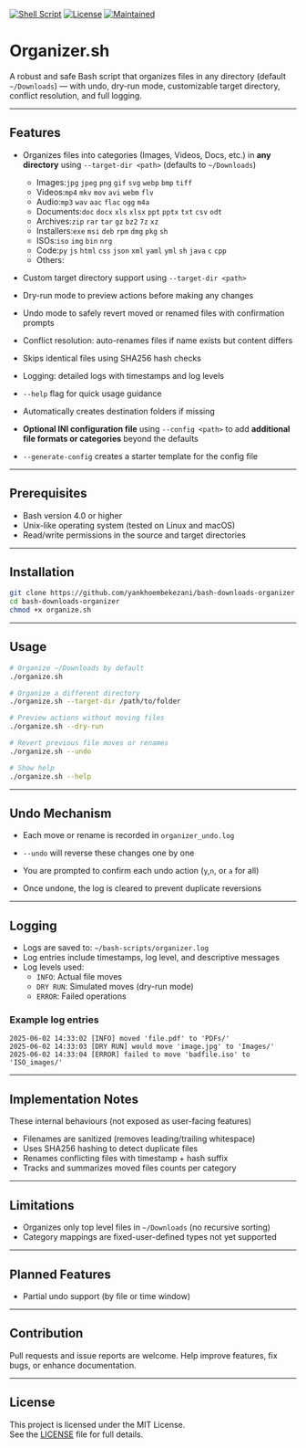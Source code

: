 [![Shell Script](https://img.shields.io/badge/Bash-4.0+-blue?logo=gnu-bash)](https://www.gnu.org/software/bash/)
[![License](https://img.shields.io/github/license/yankhoembekezani/bash-downloads-organizer)](https://github.com/yankhoembekezani/bash-downloads-organizer/blob/main/LICENSE)
[![Maintained](https://img.shields.io/badge/Maintained-yes-brightgreen.svg)](https://github.com/yankhoembekezani/bash-downloads-organizer)


# Organizer.sh

A robust and safe Bash script that organizes files in any directory (default `~/Downloads`) — with undo, dry-run mode, customizable target directory, conflict resolution, and full logging.

---

## Features

- Organizes files into categories (Images, Videos, Docs, etc.) in **any directory** using `--target-dir <path>` (defaults to `~/Downloads`)
  
    * Images:`jpg` `jpeg` `png` `gif` `svg` `webp` `bmp` `tiff`
    * Videos:`mp4` `mkv` `mov` `avi` `webm` `flv`
    * Audio:`mp3` `wav` `aac` `flac` `ogg` `m4a`
    * Documents:`doc` `docx` `xls` `xlsx` `ppt` `pptx` `txt` `csv` `odt`
    * Archives:`zip` `rar` `tar` `gz` `bz2` `7z` `xz`
    * Installers:`exe` `msi` `deb` `rpm` `dmg` `pkg` `sh`
    * ISOs:`iso` `img` `bin` `nrg`
    * Code:`py` `js` `html` `css` `json` `xml` `yaml` `yml` `sh` `java` `c` `cpp`
    * Others:

- Custom target directory support using `--target-dir <path>`
- Dry-run mode to preview actions before making any changes  
- Undo mode to safely revert moved or renamed files with confirmation prompts  
- Conflict resolution: auto-renames files if name exists but content differs  
- Skips identical files using SHA256 hash checks  
- Logging: detailed logs with timestamps and log levels  
- `--help` flag for quick usage guidance
- Automatically creates destination folders if missing  
- **Optional INI configuration file** using `--config <path>` to add **additional file formats or categories** beyond the defaults  <!-- new feature -->
- `--generate-config` creates a starter template for the config file  <!-- new feature -->

---

## Prerequisites

- Bash version 4.0 or higher  
- Unix-like operating system (tested on Linux and macOS)  
- Read/write permissions in the source and target directories 

---

## Installation

```bash
git clone https://github.com/yankhoembekezani/bash-downloads-organizer.git
cd bash-downloads-organizer
chmod +x organize.sh
```
---

## Usage

```bash
# Organize ~/Downloads by default
./organize.sh

# Organize a different directory
./organize.sh --target-dir /path/to/folder

# Preview actions without moving files 
./organize.sh --dry-run

# Revert previous file moves or renames
./organize.sh --undo

# Show help
./organize.sh --help 

```
---

## Undo Mechanism

- Each move or rename is recorded in `organizer_undo.log`

- `--undo` will reverse these changes one by one

- You are prompted to confirm each undo action (`y`,`n`, or `a` for all)

- Once undone, the log is cleared to prevent duplicate reversions

---

## Logging

- Logs are saved to: `~/bash-scripts/organizer.log`  
- Log entries include timestamps, log level, and descriptive messages  
- Log levels used:
  - `INFO`: Actual file moves  
  - `DRY RUN`: Simulated moves (dry-run mode)  
  - `ERROR`: Failed operations  

### Example log entries

```
2025-06-02 14:33:02 [INFO] moved 'file.pdf' to 'PDFs/'
2025-06-02 14:33:03 [DRY RUN] would move 'image.jpg' to 'Images/'
2025-06-02 14:33:04 [ERROR] failed to move 'badfile.iso' to 'ISO_images/'

```

---

##  Implementation Notes

These internal behaviours (not exposed as user-facing features)

 - Filenames are sanitized (removes leading/trailing whitespace)
 - Uses SHA256 hashing to detect duplicate files
 - Renames conflicting files with timestamp + hash suffix
 - Tracks and summarizes moved files counts per category

---

## Limitations

- Organizes only top level files in `~/Downloads` (no recursive sorting)  
- Category mappings are fixed-user-defined types not yet supported  

---

## Planned Features

- Partial undo support (by file or time window)
 
---

## Contribution

Pull requests and issue reports are welcome.
Help improve features, fix bugs, or enhance documentation.

---

## License

This project is licensed under the MIT License.  
See the [LICENSE](LICENSE) file for full details.

